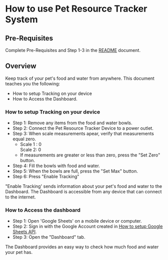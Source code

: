# How to use Pet Resource Tracker System

## Pre-Requisites
Complete Pre-Requisites and Step 1-3 in the [README](./README.md) document.

## Overview

Keep track of your pet's food and water from anywhere. This document teaches you the following:

*   How to setup Tracking on your device
*   How to Access the Dashboard.


### How to setup Tracking on your device

*   Step 1: Remove any items from the food and water bowls. 
*   Step 2: Connect the Pet Resource Tracker Device to a power outlet. 
*   Step 3: When scale measurements apear, verify that measurements equal zero. 
    *   Scale 1 : 0  
    	Scale 2: 0
    *   If measurements are greater or less than zero, press the "Set Zero" button. 
*   Step 4: Fill the bowls with food and water. 
*   Step 5: When the bowls are full, press the "Set Max" button. 
*   Step 6: Press "Enable Tracking"

"Enable Tracking' sends information about your pet's food and water to the Dashboard. The Dashboard is accessible from any device that can connect to the internet. 

### How to Access the dashboard

* Step 1: Open 'Google Sheets' on a mobile device or computer.
* Step 2: Sign in with the Google Account created in [How to setup Google Sheets API](/API%20Setup/how%20to%20setup%20google%20sheets%20api.md). 
* Step 3: Open the "Dashboard" tab.


The Dashboard provides an easy way to check how much food and water your pet has.

